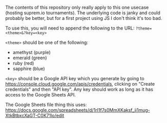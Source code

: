 The contents of this repository only really apply to this one usecase (hosting suprem.io tournaments).
The underlying code is janky and could probably be better, but for a first project using JS I don't think it's too bad.

To use this, you will need to append the following to the URL:
`?theme=<theme>&?key=<key>`

`<theme>` should be one of the following:
- amethyst (purple)
- emerald (green)
- ruby (red)
- sapphire (blue)

`<key>` should be a Google API key which you generate by going to https://console.cloud.google.com/apis/credentials, clicking on "Create credentials" and then "API key". Any key should work as long as it has access to the Google Sheets API.

The Google Sheets file thing this uses: https://docs.google.com/spreadsheets/d/1rI1f7s0MmXKaksf_ii1mug-XtkBtbxcXaGT-C0K71lo/edit
